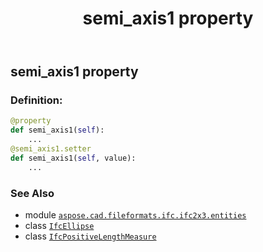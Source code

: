 ﻿---
title: semi_axis1 property
second_title: Aspose.CAD for Python via .NET API References
description: 
type: docs
weight: 70
url: /python-net/aspose.cad.fileformats.ifc.ifc2x3.entities/ifcellipse/semi_axis1/
is_root: false
---

## semi_axis1 property

### Definition:
```python
@property
def semi_axis1(self):
    ...
@semi_axis1.setter
def semi_axis1(self, value):
    ...
```

### See Also
* module [`aspose.cad.fileformats.ifc.ifc2x3.entities`](../../)
* class [`IfcEllipse`](/cad/python-net/aspose.cad.fileformats.ifc.ifc2x3.entities/ifcellipse)
* class [`IfcPositiveLengthMeasure`](/cad/python-net/aspose.cad.fileformats.ifc.ifc2x3.types/ifcpositivelengthmeasure)

